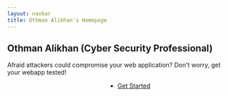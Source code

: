```yaml
---
layout: navbar
title: Othman Alikhan's Homepage
---
```


## Othman Alikhan (Cyber Security Professional)

Afraid attackers could compromise your web application? Don't worry, get your webapp tested!


<ul class="horizontal-list" style="margin-left:230px">
    <li class="card" style="width:100px">
        <a href="/contact">
            <span class="header">Get Started</span>
        </a>
    </li>
</ul>
